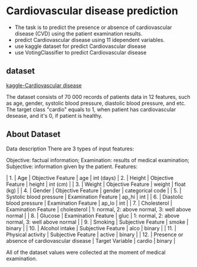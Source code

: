 # Cardiovascular disease prediction

* The task is to predict the presence or absence of cardiovascular disease (CVD) using the patient examination results.
* predict Cardiovascular disease using 11 idependent variables.
* use kaggle dataset for predict Cardiovascular disease
* use VotingClassifier to predict Cardiovascular disease

## dataset
[kaggle-Cardiovascular disease](https://www.kaggle.com/datasets/sulianova/cardiovascular-disease-dataset)

The dataset consists of 70 000 records of patients data in 12 features, such as age, gender, systolic blood pressure, diastolic blood pressure, and etc. The target class "cardio" equals to 1, when patient has cardiovascular desease, and it's 0, if patient is healthy.

## About Dataset

Data description
There are 3 types of input features:

Objective: factual information;
Examination: results of medical examination;
Subjective: information given by the patient.
Features:

| 1. | Age | Objective Feature | age | int (days)
| 2. | Height | Objective Feature | height | int (cm) |
| 3. | Weight | Objective Feature | weight | float (kg) |
| 4. | Gender | Objective Feature | gender | categorical code |
| 5. | Systolic blood pressure | Examination Feature | ap_hi | int |
| 6. | Diastolic blood pressure | Examination Feature | ap_lo | int |
| 7. | Cholesterol | Examination Feature | cholesterol | 1: normal, 2: above normal, 3: well above normal |
| 8. | Glucose | Examination Feature | gluc | 1: normal, 2: above normal, 3: well above normal |
| 9. | Smoking | Subjective Feature | smoke | binary |
| 10. | Alcohol intake | Subjective Feature | alco | binary |
| 11. | Physical activity | Subjective Feature | active | binary |
| 12. | Presence or absence of cardiovascular disease | Target Variable | cardio | binary |

All of the dataset values were collected at the moment of medical examination.
